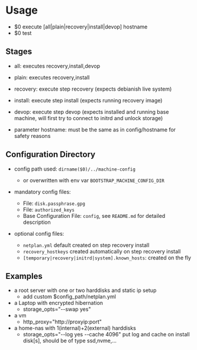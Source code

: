 # Usage
+ $0 execute [all|plain|recovery|install|devop] hostname
+ $0 test
  
## Stages

+ all:      executes recovery,install,devop 
+ plain:    executes recovery,install
+ recovery: execute step recovery (expects debianish live system)
+ install:  execute step install (expects running recovery image)
+ devop:    execute step devop (expects installed and running base machine,
            will first try to connect to initrd and unlock storage)

+ parameter hostname: must be the same as in config/hostname for safety reasons

## Configuration Directory

+ config path used: `dirname($0)/../machine-config`
    +  or overwritten with env var `BOOTSTRAP_MACHINE_CONFIG_DIR`

+ mandatory config files:
    + File: `disk.passphrase.gpg`
    + File: `authorized_keys`
    + Base Configuration File: `config`, see `README.md` for detailed description
    
+ optional config files:
    + `netplan.yml` default created on step recovery install
    + `recovery_hostkeys` created automatically on step recovery install
    + `[temporary|recovery|initrd|system].known_hosts`: created on the fly

## Examples

+ a root server with one or two harddisks and static ip setup
    + add custom $config_path/netplan.yml
+ a Laptop with encrypted hibernation
    + storage_opts="--swap yes"
+ a vm
    + http_proxy="http://proxyip:port"
+ a home-nas with 1(internal)+2(external) harddisks
    + storage_opts="--log yes --cache 4096"
      put log and cache on install disk[s], should be of type ssd,nvme,...
